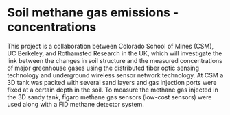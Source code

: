 # Soil methane gas emissions - concentrations 

This project is a collaboration between Colorado School of Mines (CSM), UC Berkeley, and Rothamsted Research in the UK, which will investigate the link between the changes in soil structure and the measured concentrations of major greenhouse gases using the distributed fiber optic sensing technology and underground wireless sensor network technology. At CSM a 3D tank was packed with several sand layers and gas injection ports were fixed at a certain depth in the soil. To measure the methane gas injected in the 3D sandy tank, figaro methane gas sensors (low-cost sensors) were used along with a FID methane detector system. 
